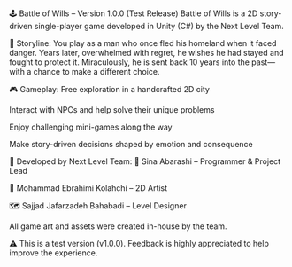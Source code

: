 🕹️ Battle of Wills – Version 1.0.0 (Test Release)
Battle of Wills is a 2D story-driven single-player game developed in Unity (C#) by the Next Level Team.

📖 Storyline:
You play as a man who once fled his homeland when it faced danger. Years later, overwhelmed with regret, he wishes he had stayed and fought to protect it. Miraculously, he is sent back 10 years into the past—with a chance to make a different choice.

🎮 Gameplay:
Free exploration in a handcrafted 2D city

Interact with NPCs and help solve their unique problems

Enjoy challenging mini-games along the way

Make story-driven decisions shaped by emotion and consequence

👥 Developed by Next Level Team:
🎯 Sina Abarashi – Programmer & Project Lead

🎨 Mohammad Ebrahimi Kolahchi – 2D Artist

🗺️ Sajjad Jafarzadeh Bahabadi – Level Designer

All game art and assets were created in-house by the team.

⚠️ This is a test version (v1.0.0). Feedback is highly appreciated to help improve the experience.
